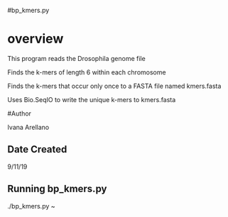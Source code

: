 #bp_kmers.py

# overview

This program reads the Drosophila genome file

Finds the k-mers of length 6 within each chromosome

Finds the k-mers that occur only once to a FASTA file named kmers.fasta

Uses Bio.SeqIO to write the unique k-mers to kmers.fasta


#Author

Ivana Arellano

## Date Created

9/11/19

## Running bp_kmers.py

./bp_kmers.py
~                   
